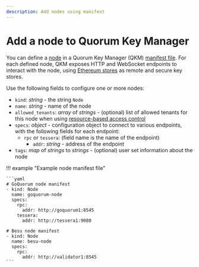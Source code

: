 ```yaml
---
description: Add nodes using manifest
---
```


# Add a node to Quorum Key Manager

You can define a [node](../../Concepts/Nodes.md) in a Quorum Key Manager (QKM) [manifest file](Overview.md).
For each defined node, QKM exposes HTTP and WebSocket endpoints to interact with the node, using
[Ethereum stores](../../Concepts/Stores.md#ethereum-store) as remote and secure key stores.

Use the following fields to configure one or more nodes:

- `kind`: *string* - the string `Node`
- `name`: *string* - name of the node
- `allowed_tenants`: *array* of *strings* - (optional) list of allowed tenants for this node when using
  [resource-based access control](../../Concepts/Authorization.md#resource-based-access-control)
- `specs`: *object* - configuration object to connect to various endpoints, with the following fields for each endpoint:
    - `rpc` or `tessera`: (field name is the name of the endpoint)
        - `addr`: *string* - address of the endpoint
- `tags`: *map* of *strings* to *strings* - (optional) user set information about the node

!!! example "Example node manifest file"

    ```yaml
    # GoQuorum node manifest
    - kind: Node
      name: goquorum-node
      specs:
        rpc:
          addr: http://goquorum1:8545
        tessera:
          addr: http://tessera1:9080

    # Besu node manifest
    - kind: Node
      name: besu-node
      specs:
        rpc:
          addr: http://validator1:8545
    ```
